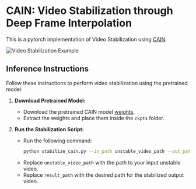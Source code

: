 # CAIN: Video Stabilization through Deep Frame Interpolation

This is a pytorch implementation of Video Stabilization using [CAIN](https://www.researchgate.net/publication/342537485_Channel_Attention_Is_All_You_Need_for_Video_Frame_Interpolation).

![Video Stabilization Example](https://github.com/btxviny/Video-Stabilization-through-Frame-Interpolation-using-CAIN/blob/main/result.gif)

## Inference Instructions

Follow these instructions to perform video stabilization using the pretrained model:

1. **Download Pretrained Model:**
   - Download the pretrained CAIN model [weights](https://drive.google.com/file/d/1XeZ_ox6ByKGTFmJjd3M977MKkdtcX5UI/view?usp=drive_link).
   - Extract the weights and place them inside the `ckpts` folder.

2. **Run the Stabilization Script:**
   - Run the following command:
     ```bash
     python stabilize_cain.py --in_path unstable_video_path --out_path result_path
     ```
   - Replace `unstable_video_path` with the path to your input unstable video.
   - Replace `result_path` with the desired path for the stabilized output video.
